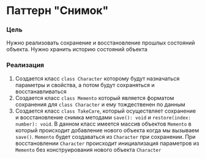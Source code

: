 # Паттерн "Снимок"

### Цель

Нужно реализовать сохранение и восстановление прошлых состояний объекта. Нужно хранить историю состояний объекта

### Реализация

1. Создается класс ``class Character`` которому будут назначаться параметры и свойства, а потом будут сохраняться и
   восстанавливаться
2. Создается класс ``class Memento`` который является форматом сохранения для ``class Character`` и ему тождественен по
   данным
3. Создается класс ``class TakeCare``, который осуществляет сохранение и восстановление снимка методами ``save(): void``
   и ``restore(index: number): void``. В данном класс имеется массив объектов ``Memento`` в который происходит
   добавление нового объекта когда мы вызываем ``save()``. ``Memento`` будет создаваться из `Character` при сохранении.
   При восстановлении `Character` происходит инициализация параметров из ``Memento`` без конструирования нового
   объекта   `Character`